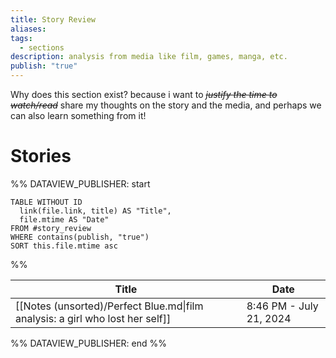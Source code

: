 ```yaml
---
title: Story Review
aliases: 
tags:
  - sections
description: analysis from media like film, games, manga, etc.
publish: "true"
---
```

Why does this section exist? because i want to *~~justify the time to watch/read~~* share my thoughts on the story and the media, and perhaps we can also learn something from it!
# Stories
%% DATAVIEW_PUBLISHER: start
```dataview
TABLE WITHOUT ID
  link(file.link, title) AS "Title",
  file.mtime AS "Date"
FROM #story_review
WHERE contains(publish, "true") 
SORT this.file.mtime asc
```
%%

| Title                                                                         | Date                    |
| ----------------------------------------------------------------------------- | ----------------------- |
| [[Notes (unsorted)/Perfect Blue.md\|film analysis: a girl who lost her self]] | 8:46 PM - July 21, 2024 |

%% DATAVIEW_PUBLISHER: end %%


